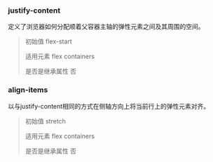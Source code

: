 ### justify-content
定义了浏览器如何分配顺着父容器主轴的弹性元素之间及其周围的空间。
> 初始值	flex-start
>
>适用元素	flex containers
>
>是否是继承属性	否

### align-items
以与justify-content相同的方式在侧轴方向上将当前行上的弹性元素对齐。
> 初始值	stretch
>
> 适用元素	flex containers
>
> 是否是继承属性	否
